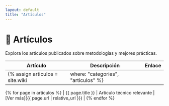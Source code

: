 ```yaml
---
layout: default
title: "Artículos"
---
```


# 📑 Artículos

Explora los artículos publicados sobre metodologías y mejores prácticas.

| Artículo | Descripción | Enlace |
|----------|-------------|--------|
{% assign articulos = site.wiki | where: "categories", "articulos" %}
{% for page in articulos %}
| {{ page.title }} | Artículo técnico relevante | [Ver más]({{ page.url | relative_url }}) |
{% endfor %}
